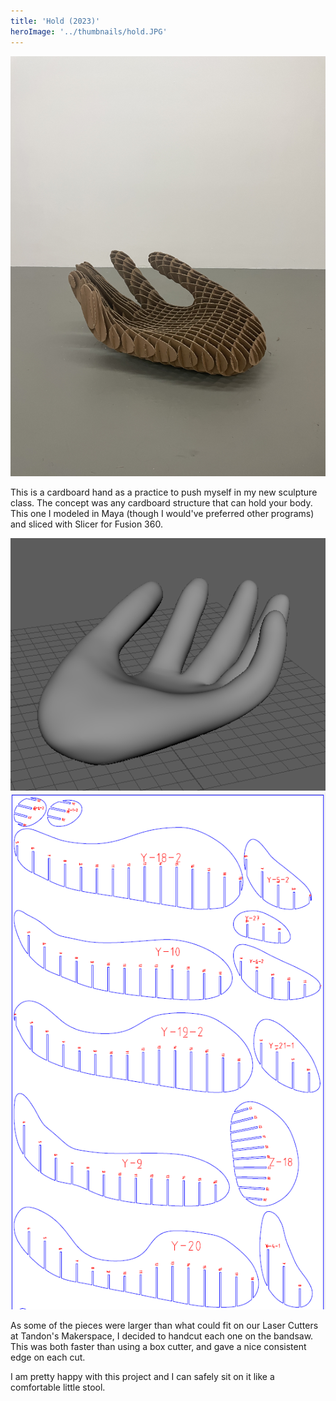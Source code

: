 ```yaml
---
title: 'Hold (2023)'
heroImage: '../thumbnails/hold.JPG'
---
```


![](./img/hold-1.JPG)

This is a cardboard hand as a practice to push myself in my new sculpture class. The concept was any cardboard structure that can hold your body. This one I modeled in Maya (though I would've preferred other programs) and sliced with Slicer for Fusion 360.

![](./img/hold-2.png)
![](./img/hold-3.png)

As some of the pieces were larger than what could fit on our Laser Cutters at Tandon's Makerspace, I decided to handcut each one on the bandsaw. This was both faster than using a box cutter, and gave a nice consistent edge on each cut.

I am pretty happy with this project and I can safely sit on it like a comfortable little stool.
